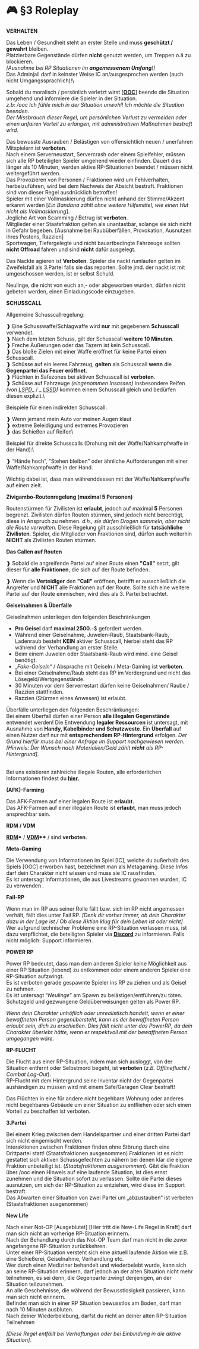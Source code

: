 # 🎮 §3 Roleplay

**VERHALTEN**

Das Leben / Gesundheit steht an erster Stelle und muss **geschützt / gewahrt** bleiben.\
Platzierbare Gegenstände dürfen **nicht** genutzt werden, um Treppen o.ä zu blockieren.\
_\[Ausnahme bei RP Situationen im **angemessenem Umfang**!]_\
Das Adminjail darf in keinster Weise IC an/ausgesprochen werden (auch nicht Umgangssprachlich)!\\

Sobald du moralisch / persönlich verletzt wirst \[[**OOC**](../../was-ist/was-ist-ic-ooc.md)] beende die Situation umgehend und informiere die Spieler in der Situation.\
_z.b: /ooc Ich fühle mich in der Situation unwohl! Ich möchte die Situation beenden._\
_Der Missbrauch dieser Regel, um persönlichen Verlust zu vermeiden oder einen unfairen Vorteil zu erlangen, mit administrativen Maßnahmen bestraft wird._

Das bewusste Ausrauben / Belästigen von offensichtlich neuen / unerfahren Mitspielern ist **verboten**.\
Nach einem Serverneustart, Servercrash oder einem Spielfehler, müssen sich alle RP beteiligten Spieler umgehend wieder einfinden. Dauert dies länger als 10 Minuten, werden aktive RP-Situationen beendet / müssen nicht weitergeführt werden.\
Das Provozieren von Personen / Fraktionen wird um Fehlverhalten, herbeizuführen, wird bei dem Nachweis der Absicht bestraft. Fraktionen sind von dieser Regel ausdrücklich betroffen!\
Spieler mit einer Vollmaskierung dürfen nicht anhand der Stimme/Akzent erkannt werden \[_Ein Bandana zählt ohne weitere Hilfsmittel, wie einen Hut nicht als Vollmaskierung_].\
Jegliche Art von Scamming / Betrug ist **verboten**.\
Mitglieder einer Staatsfraktion gelten als unantastbar, solange sie sich nicht in Gefahr begeben. \[Ausnahme bei Raubüberfällen, Provokation, Ausnutzen ihres Postens, Razzien]\
Sportwagen, Tiefergelegte und nicht bauartbedingte Fahrzeuge sollten **nicht Offroad** fahren und sind **nicht** dafür ausgelegt.

Das Nackte agieren ist **Verboten**. Spieler die nackt rumlaufen gelten im Zweifelsfall als 3.Partei falls sie das reporten. Sollte jmd. der nackt ist mit umgeschossen werden, ist er selbst Schuld.

Neulinge, die nicht von euch an,- oder abgeworben wurden, dürfen nicht gebeten werden, einen Einladungscode einzugeben.

**SCHUSSCALL**

Allgemeine Schusscallregelung:

❱ Eine Schusswaffe/Schlagwaffe wird **nur** mit gegebenem **Schusscall** verwendet.\
❱ Nach dem letzten Schuss, gilt der Schusscall **weitere 10 Minuten**.\
❱ Freche Äußerungen oder das Tazern ist kein Schusscall.\
❱ Das bloße Zielen mit einer Waffe eröffnet für keine Partei einen Schusscall.\
❱ Schüsse auf ein leeres Fahrzeug, **gelten** als Schusscall **wenn** die **Gegenpartei das Feuer eröffnet**.\
❱ Flüchten in Safezones bei aktiven Schusscall ist **verboten**.\
❱ Schüsse auf Fahrzeuge _(eingenommen Insassen)_ insbesondere Reifen _(von_ [_LSPD_](../../fraktionen/lspd.md)\_ / \_ [_LSSD_](../../fraktionen/lssd.md)_)_ kommen einem Schusscall gleich und bedürfen diesen explizit.\

Beispiele für einen indirekten Schusscall:

❱ Wenn jemand mein Auto vor meinen Augen klaut\
❱ extreme Beleidigung und extremes Provozieren\
❱ das Schießen auf Reifen\\

Beispiel für direkte Schusscalls (Drohung mit der Waffe/Nahkampfwaffe in der Hand):\\

❱ “Hände hoch”, “Stehen bleiben” oder ähnliche Aufforderungen mit einer Waffe/Nahkampfwaffe in der Hand.

Wichtig dabei ist, dass man währenddessen mit der Waffe/Nahkampfwaffe auf einen zielt.

**Zivigambo-Routenregelung (maximal 5 Personen)**

Routenstürmen für Zivilisten ist **erlaubt**, jedoch auf maximal **5** Personen begrenzt.
Zivilisten dürfen Routen stürmen, sind jedoch nicht berechtigt, diese in Anspruch zu nehmen.
_d.h., sie dürfen Drogen sammeln, aber nicht die Route verwalten._
Diese Regelung gilt ausschließlich für **tatsächliche Zivilisten**. Spieler, die Mitglieder von Fraktionen sind, dürfen auch weiterhin **NICHT** als Zivilisten Routen stürmen.

**Das Callen auf Routen**

❱ Sobald die angreifende Partei auf einer Route einen **"Call"** setzt, gilt dieser für **alle Fraktionen**, die sich auf der Route befinden.

❱ Wenn die **Verteidiger** den **"Call"** eröffnen, betrifft er ausschließlich die Angreifer und **NICHT** alle Fraktionen auf der Route. Sollte sich eine weitere Partei auf der Route einmischen, wird dies als 3. Partei betrachtet.

**Geiselnahmen & Überfälle**

Geiselnahmen unterliegen den folgenden Beschränkungen

* **Pro Geisel** darf **maximal 2500.-**$ gefordert werden.
* Während einer Geiselnahme, Juwelen-Raub, Staatsbank-Raub, Ladenraub besteht **KEIN** aktiver Schusscall, hierbei steht das RP während der Verhandlung an erster Stelle.
* Beim einem Juwelen oder Staatsbank-Raub wird mind. eine Geisel benötigt.
* „_Fake-Geiseln_“ / Absprache mit Geiseln / Meta-Gaming ist **verboten**.
* Bei einer Geiselnahme/Raub steht das RP im Vordergrund und nicht das Lösegeld/Wertgegenstände.
* 30 Minuten vor dem Serverrestart dürfen keine Geiselnahmen/ Raube / Razzien stattfinden.
* Razzien (Stürmen eines Anwesen) ist erlaubt.

Überfälle unterliegen den folgenden Beschränkungen:\
Bei einem Überfall dürfen einer Person **alle illegalen Gegenstände** entwendet werden!
Die Entwendung **legaler Ressourcen** ist untersagt, mit Ausnahme von **Handy, Kabelbinder und Schutzweste**.
Ein **Überfall** auf einen Nutzer darf nur mit **entsprechendem RP-Hintergrund** erfolgen. 
_Der Grund hierfür muss bei einer Anfrage im Support nachgewiesen werden._ 
_\[Hinweis: Der Wunsch nach Materialien/Geld zählt **nicht** als RP-Hintergrund]_.

\
Bei uns existieren zahlreiche illegale Routen, alle erforderlichen Informationen findest du [**hier**](../../erklaerung/illegale-routen.md).

**(AFK)-Farming**

Das AFK-Farmen auf einer legalen Route ist **erlaubt.**\
Das AFK-Farmen auf einer illegalen Route ist **erlaubt**, man muss jedoch ansprechbar sein.

**RDM / VDM**

[**RDM**](../rdm.md)**\*** / [**VDM**](../vdm.md)**\*\*** / sind **verboten**.

**Meta-Gaming**

Die Verwendung von Informationen im Spiel \[IC], welche du außerhalb des Spiels \[OOC] erworben hast, bezeichnet man als Metagaming. Diese Infos darf dein Charakter nicht wissen und muss sie IC rausfinden.\
Es ist untersagt Informationen, die aus Livestreams gewonnen wurden, IC zu verwenden._._

**Fail-RP**

Wenn man im RP aus seiner Rolle fällt bzw. sich im RP nicht angemessen verhält, fällt dies unter Fail RP. _\[Denk dir vorher immer, ob dein Charakter dazu in der Lage ist / Ob diese Aktion klug für dein Leben ist oder nicht]_\
Wer aufgrund technischer Probleme eine RP-Situation verlassen muss, ist dazu verpflichtet, die beteiligten Spieler via [**Discord**](https://discord.gg/grp-fivem) zu informieren. Falls nicht möglich: Support informieren.

**POWER RP**

Power RP bedeutet, dass man dem anderen Spieler keine Möglichkeit aus einer RP Situation (lebend) zu entkommen oder einem anderen Spieler eine RP-Situation aufzwingt.\
Es ist verboten gerade gespawnte Spieler ins RP zu ziehen und als Geisel zu nehmen.\
Es ist untersagt “_Neulinge_” am Spawn zu belästigen/entführen/zu töten.\
Schutzgeld und gezwungene Geldüberweisungen gelten als Power RP.

_Wenn dein Charakter unhöflich oder unrealistisch handelt, wenn er einer bewaffneten Person gegenübersteht, kann es der bewaffneten Person erlaubt sein, dich zu erschießen. Dies fällt nicht unter das PowerRP, da dein Charakter überlebt hätte, wenn er respektvoll mit der bewaffneten Person umgegangen wäre._

**RP-FLUCHT**

Die Flucht aus einer RP-Situation, indem man sich ausloggt, von der Situation entfernt oder Selbstmord begeht, ist **verboten** (_z.B. Offlineflucht / Combat Log-Out_).\
RP-Flucht mit dem Hintergrund seine Inventar nicht der Gegenpartei aushändigen zu müssen wird mit einem Safe/Garagen Clear bestraft!

Das Flüchten in eine für andere nicht begehbare Wohnung oder anderes nicht begehbares Gebäude um einer Situation zu entfliehen oder sich einen Vorteil zu beschaffen ist verboten.

**3.Partei**

Bei einem Krieg zwischen dem Handelspartner und einer dritten Partei darf sich nicht eingemischt werden.\
Interaktionen zwischen Fraktionen finden ohne Störung durch eine Drittpartei statt! (Staatsfraktionen ausgenommen) Fraktionen ist es nicht gestattet sich aktiven Schussgefechten zu nähern bei denen klar die eigene Fraktion unbeteiligt ist. (_Staatsfraktionen ausgenommen_). Gibt die Fraktion über /ooc einen Hinweis auf eine laufende Situation, ist dies ernst zunehmen und die Situation sofort zu verlassen. Sollte die Partei dieses ausnutzen, um sich der RP-Situation zu entziehen, wird diese im Support bestraft.\
Das Abwarten einer Situation von zwei Partei um „abzustauben“ ist verboten (Staatsfraktionen ausgenommen)

**New Life**

Nach einer Not-OP \[Ausgeblutet] \[Hier tritt die New-Life Regel in Kraft] darf man sich nicht an vorherige RP-Situation erinnern.\
Nach der Behandlung durch das Not-OP Team darf man nicht in die zuvor angefangene RP-Situation zurückkehren.\
Unter einer RP-Situation versteht sich eine aktuell laufende Aktion wie z.B. eine Schießerei, Geiselnahme, Verhandlung etc.\
Wer durch einen Mediziner behandelt und wiederbelebt wurde, kann sich an seine RP-Situation erinnern, darf jedoch an der alten Situation nicht mehr teilnehmen, es sei denn, die Gegenpartei zwingt denjenigen, an der Situation teilzunehmen.\
An alle Geschehnisse, die während der Bewusstlosigkeit passieren, kann man sich nicht erinnern.\
Befindet man sich in einer RP Situation bewusstlos am Boden, darf man nach 10 Minuten ausbluten.\
Nach deiner Wiederbelebung, darfst du nicht an deiner alten RP-Situation Teilnehmen

_\[Diese Regel entfällt bei Verhaftungen oder bei Einbindung in die aktive Situation]_.
